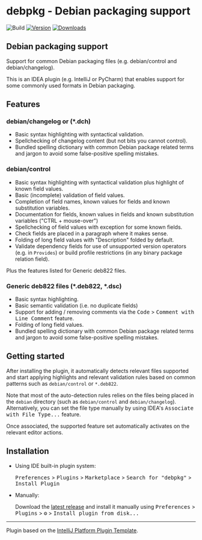 # debpkg - Debian packaging support

![Build](https://github.com/nthykier/IDEA-debpkg/workflows/Build/badge.svg)
[![Version](https://img.shields.io/jetbrains/plugin/v/com.github.nthykier.debpkg.svg)](https://plugins.jetbrains.com/plugin/com.github.nthykier.debpkg)
[![Downloads](https://img.shields.io/jetbrains/plugin/d/com.github.nthykier.debpkg.svg)](https://plugins.jetbrains.com/plugin/com.github.nthykier.debpkg)

## Debian packaging support
<!-- Plugin description -->
Support for common Debian packaging files (e.g. debian/control and debian/changelog).

This is an IDEA plugin (e.g. IntelliJ or PyCharm) that enables support for some
commonly used formats in Debian packaging.
<!-- Plugin description end -->

## Features

### debian/changelog or (*.dch)

 * Basic syntax highlighting with syntactical validation.
 * Spellchecking of changelog content (but not bits you cannot control).
 * Bundled spelling dictionary with common Debian package related terms and jargon to avoid some
   false-positive spelling mistakes.

### debian/control

 * Basic syntax highlighting with syntactical validation plus highlight of known field values.
 * Basic (incomplete) validation of field values.
 * Completion of field names, known values for fields and known substitution variables.
 * Documentation for fields, known values in fields and known substitution variables ("CTRL + mouse-over")
 * Spellchecking of field values with exception for some known fields.
 * Check fields are placed in a paragraph where it makes sense.
 * Folding of long field values with "Description" folded by default.
 * Validate dependency fields for use of unsupported version operators (e.g. in `Provides`) or build profile
   restrictions (in any binary package relation field).

Plus the features listed for Generic deb822 files.

### Generic deb822 files (*.deb822, *.dsc)

 * Basic syntax highlighting.
 * Basic semantic validation (i.e. no duplicate fields)
 * Support for adding / removing comments via the <kbd>Code</kbd> > <kbd>Comment with Line Comment</kbd> feature.
 * Folding of long field values.
 * Bundled spelling dictionary with common Debian package related terms and jargon to avoid some
   false-positive spelling mistakes.

## Getting started

After installing the plugin, it automatically detects relevant files
supported and start applying highlights and relevant validation rules
based on common patterns such as `debian/control` or `*.deb822`.

Note that most of the auto-detection rules relies on the files being placed
in the `debian` directory (such as `debian/control` and
`debian/changelog`). Alternatively, you can set the file type manually
by using IDEA's <kbd>Associate with File Type...</kbd> feature.

Once associated, the supported feature set automatically activates on
the relevant editor actions.
 
## Installation

- Using IDE built-in plugin system:
  
  <kbd>Preferences</kbd> > <kbd>Plugins</kbd> > <kbd>Marketplace</kbd> > <kbd>Search for "debpkg"</kbd> >
  <kbd>Install Plugin</kbd>
  
- Manually:

  Download the [latest release](https://github.com/nthykier/IDEA-debpkg/releases/latest) and install it manually using
  <kbd>Preferences</kbd> > <kbd>Plugins</kbd> > <kbd>⚙️</kbd> > <kbd>Install plugin from disk...</kbd>


---
Plugin based on the [IntelliJ Platform Plugin Template][template].

[template]: https://github.com/JetBrains/intellij-platform-plugin-template
